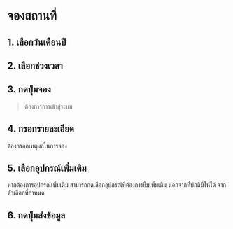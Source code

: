 # จองสถานที่
## 1. เลือกวันเดือนปี
## 2. เลือกช่วงเวลา
## 3. กดปุ่มจอง
 > ต้องการการเข้าสู่ระบบ
## 4. กรอกรายละเอียด
 ต้องกรอกเหตุผลในการจอง
## 5. เลือกอุปกรณ์เพิ่มเติม
 หากต้องการอุปกรณ์เพิ่มเติม สามารถกดเลือกอุปกรณ์ที่ต้องการยืมเพิ่มเติม นอกจากที่ปกติมีให้ได้ จากตัวเลือกที่กำหนด
## 6. กดปุ่มส่งข้อมูล
